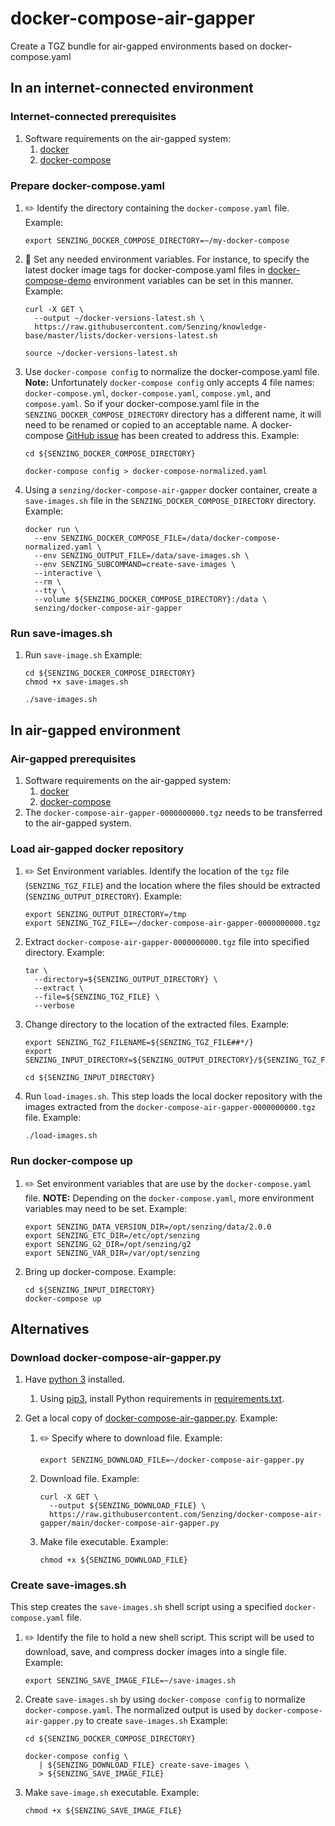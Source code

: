 # docker-compose-air-gapper

Create a TGZ bundle for air-gapped environments based on docker-compose.yaml

## In an internet-connected environment

### Internet-connected prerequisites

1. Software requirements on the air-gapped system:
    1. [docker](https://github.com/Senzing/knowledge-base/blob/master/HOWTO/install-docker.md)
    1. [docker-compose](https://github.com/Senzing/knowledge-base/blob/master/HOWTO/install-docker-compose.md)

### Prepare docker-compose.yaml

1. :pencil2: Identify the directory containing the `docker-compose.yaml` file.
   Example:

    ```console
    export SENZING_DOCKER_COMPOSE_DIRECTORY=~/my-docker-compose
    ```

1. :thinking: Set any needed environment variables.
   For instance,
   to specify the latest docker image tags for docker-compose.yaml files in
   [docker-compose-demo](https://github.com/Senzing/docker-compose-demo)
   environment variables can be set in this manner.
   Example:

    ```console
    curl -X GET \
      --output ~/docker-versions-latest.sh \
      https://raw.githubusercontent.com/Senzing/knowledge-base/master/lists/docker-versions-latest.sh

    source ~/docker-versions-latest.sh
    ```

1. Use `docker-compose config` to normalize the docker-compose.yaml file.
   **Note:** Unfortunately `docker-compose config` only accepts 4 file names:
   `docker-compose.yml`, `docker-compose.yaml`, `compose.yml`, and `compose.yaml`.
   So if your docker-compose.yaml file in the `SENZING_DOCKER_COMPOSE_DIRECTORY` directory has a different name,
   it will need to be renamed or copied to an acceptable name.
   A docker-compose [GitHub issue](https://github.com/docker/compose/issues/8671) has been created to address this.
   Example:

    ```console
    cd ${SENZING_DOCKER_COMPOSE_DIRECTORY}

    docker-compose config > docker-compose-normalized.yaml
    ```

1. Using a `senzing/docker-compose-air-gapper` docker container,
   create a `save-images.sh` file in the `SENZING_DOCKER_COMPOSE_DIRECTORY` directory.
   Example:

    ```console
    docker run \
      --env SENZING_DOCKER_COMPOSE_FILE=/data/docker-compose-normalized.yaml \
      --env SENZING_OUTPUT_FILE=/data/save-images.sh \
      --env SENZING_SUBCOMMAND=create-save-images \
      --interactive \
      --rm \
      --tty \
      --volume ${SENZING_DOCKER_COMPOSE_DIRECTORY}:/data \
      senzing/docker-compose-air-gapper
    ```

### Run save-images.sh

1. Run `save-image.sh`
   Example:

    ```console
    cd ${SENZING_DOCKER_COMPOSE_DIRECTORY}
    chmod +x save-images.sh

    ./save-images.sh
    ```

## In air-gapped environment

### Air-gapped prerequisites

1. Software requirements on the air-gapped system:
    1. [docker](https://github.com/Senzing/knowledge-base/blob/master/HOWTO/install-docker.md)
    1. [docker-compose](https://github.com/Senzing/knowledge-base/blob/master/HOWTO/install-docker-compose.md)
1. The `docker-compose-air-gapper-0000000000.tgz` needs to be transferred to the air-gapped system.

### Load air-gapped docker repository

1. :pencil2: Set Environment variables.
   Identify the location of the `tgz` file (`SENZING_TGZ_FILE`)
   and the location where the files should be extracted (`SENZING_OUTPUT_DIRECTORY`).
   Example:

    ```console
    export SENZING_OUTPUT_DIRECTORY=/tmp
    export SENZING_TGZ_FILE=~/docker-compose-air-gapper-0000000000.tgz
    ```

1. Extract `docker-compose-air-gapper-0000000000.tgz` file into specified directory.
   Example:

    ```console
    tar \
      --directory=${SENZING_OUTPUT_DIRECTORY} \
      --extract \
      --file=${SENZING_TGZ_FILE} \
      --verbose
    ```

1. Change directory to the location of the extracted files.
   Example:

    ```console
    export SENZING_TGZ_FILENAME=${SENZING_TGZ_FILE##*/}
    export SENZING_INPUT_DIRECTORY=${SENZING_OUTPUT_DIRECTORY}/${SENZING_TGZ_FILENAME%%.tgz}

    cd ${SENZING_INPUT_DIRECTORY}
    ```

1. Run `load-images.sh`.
   This step loads the local docker repository with the images extracted
   from the `docker-compose-air-gapper-0000000000.tgz` file.
   Example:

    ```console
    ./load-images.sh
    ```

### Run docker-compose up

1. :pencil2: Set environment variables that are use by the `docker-compose.yaml` file.
   **NOTE:** Depending on the `docker-compose.yaml`, more environment variables may need to be set.
   Example:

    ```console
    export SENZING_DATA_VERSION_DIR=/opt/senzing/data/2.0.0
    export SENZING_ETC_DIR=/etc/opt/senzing
    export SENZING_G2_DIR=/opt/senzing/g2
    export SENZING_VAR_DIR=/var/opt/senzing
    ```

1. Bring up docker-compose.
   Example:

    ```console
    cd ${SENZING_INPUT_DIRECTORY}
    docker-compose up
    ```

## Alternatives

### Download docker-compose-air-gapper.py

1. Have [python 3](https://github.com/Senzing/knowledge-base/blob/master/HOWTO/install-python-3.md) installed.
    1. Using [pip3](https://github.com/Senzing/knowledge-base/blob/master/HOWTO/install-pip3.md),
       install Python requirements in [requirements.txt](requirments.txt).

1. Get a local copy of
   [docker-compose-air-gapper.py](docker-compose-air-gapper.py).
   Example:

    1. :pencil2: Specify where to download file.
       Example:

        ```console
        export SENZING_DOWNLOAD_FILE=~/docker-compose-air-gapper.py
        ```

    1. Download file.
       Example:

        ```console
        curl -X GET \
          --output ${SENZING_DOWNLOAD_FILE} \
          https://raw.githubusercontent.com/Senzing/docker-compose-air-gapper/main/docker-compose-air-gapper.py
        ```

    1. Make file executable.
       Example:

        ```console
        chmod +x ${SENZING_DOWNLOAD_FILE}
        ```

### Create save-images.sh

This step creates the `save-images.sh` shell script using a specified `docker-compose.yaml` file.

1. :pencil2: Identify the file to hold a new shell script.
   This script will be used to download, save, and compress docker images into a single file.
   Example:

    ```console
    export SENZING_SAVE_IMAGE_FILE=~/save-images.sh
    ```

1. Create `save-images.sh` by using `docker-compose config` to normalize `docker-compose.yaml`.
   The normalized output is used by `docker-compose-air-gapper.py` to create `save-images.sh`
   Example:

    ```console
    cd ${SENZING_DOCKER_COMPOSE_DIRECTORY}

    docker-compose config \
       | ${SENZING_DOWNLOAD_FILE} create-save-images \
       > ${SENZING_SAVE_IMAGE_FILE}
    ```

1. Make `save-image.sh` executable.
   Example:

    ```console
    chmod +x ${SENZING_SAVE_IMAGE_FILE}
    ```
